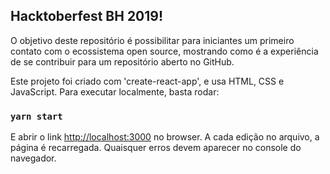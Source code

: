 ## Hacktoberfest BH 2019!

O objetivo deste repositório é possibilitar para iniciantes um primeiro contato com o ecossistema open source, mostrando como é a experiência de se contribuir para um repositório aberto no GitHub.

Este projeto foi criado com 'create-react-app', e usa HTML, CSS e JavaScript. Para executar localmente, basta rodar:

### `yarn start`

E abrir o link [http://localhost:3000](http://localhost:3000) no browser. A cada edição no arquivo, a página é recarregada. Quaisquer erros devem aparecer no console do navegador.
